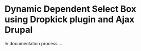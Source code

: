 Dynamic Dependent Select Box using Dropkick plugin and Ajax Drupal
======================================

In documentation process ...
